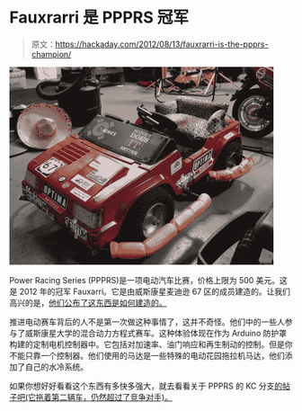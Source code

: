 # Fauxrarri 是 PPPRS 冠军

> 原文：<https://hackaday.com/2012/08/13/fauxrarri-is-the-ppprs-champion/>

![](img/d1cdff9b2cd94c7db6c736eb7b2bfaac.png "Fauxrarri_is_the_PPRS_champion")

Power Racing Series (PPPRS)是一项电动汽车比赛，价格上限为 500 美元。这是 2012 年的冠军 Fauxarri。它是由威斯康星麦迪逊 67 区的成员建造的。让我们高兴的是，[他们公布了这东西是如何建造的。](http://www.sector67.org/blog/2012/fauxrarri/)

推进电动赛车背后的人不是第一次做这种事情了，这并不奇怪。他们中的一些人参与了威斯康星大学的混合动力方程式赛车。这种体验体现在作为 Arduino 防护罩构建的定制电机控制器中。它包括对加速率、油门响应和再生制动的控制。但是你不能只靠一个控制器。他们使用的马达是一些特殊的电动花园拖拉机马达，他们添加了自己的水冷系统。

如果你想好好看看这个东西有多快多强大，就去看看关于 PPPRS 的 KC 分支[的帖子吧(它拖着第二辆车，仍然超过了竞争对手)。](http://hackaday.com/2012/07/04/makerfaire-k-c-power-wheels-racing/)